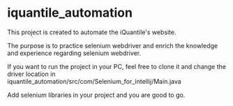 # iquantile_automation 

This project is created to automate the iQuantile's website.

The purpose is to practice selenium webdriver and enrich the knowledge and experience regarding selenium webdriver.

If you want to run the project in your PC, feel free to clone it and change the driver location in 
iquantile_automation/src/com/Selenium_for_intellij/Main.java

Add selenium libraries in your project and you are good to go.
